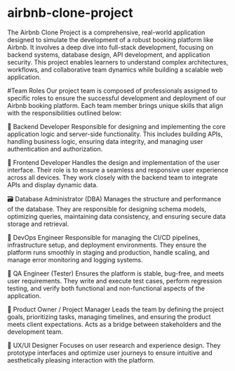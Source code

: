 # airbnb-clone-project
The Airbnb Clone Project is a comprehensive, real-world application designed to simulate the development of a robust booking platform like Airbnb. It involves a deep dive into full-stack development, focusing on backend systems, database design, API development, and application security. This project enables learners to understand complex architectures, workflows, and collaborative team dynamics while building a scalable web application.

#Team Roles
Our project team is composed of professionals assigned to specific roles to ensure the successful development and deployment of our Airbnb booking platform. Each team member brings unique skills that align with the responsibilities outlined below:

🔧 Backend Developer
Responsible for designing and implementing the core application logic and server-side functionality. This includes building APIs, handling business logic, ensuring data integrity, and managing user authentication and authorization.

🎨 Frontend Developer
Handles the design and implementation of the user interface. Their role is to ensure a seamless and responsive user experience across all devices. They work closely with the backend team to integrate APIs and display dynamic data.

🗃️ Database Administrator (DBA)
Manages the structure and performance of the database. They are responsible for designing schema models, optimizing queries, maintaining data consistency, and ensuring secure data storage and retrieval.

🔌 DevOps Engineer
Responsible for managing the CI/CD pipelines, infrastructure setup, and deployment environments. They ensure the platform runs smoothly in staging and production, handle scaling, and manage error monitoring and logging systems.

🧪 QA Engineer (Tester)
Ensures the platform is stable, bug-free, and meets user requirements. They write and execute test cases, perform regression testing, and verify both functional and non-functional aspects of the application.

🧠 Product Owner / Project Manager
Leads the team by defining the project goals, prioritizing tasks, managing timelines, and ensuring the product meets client expectations. Acts as a bridge between stakeholders and the development team.

🧩 UX/UI Designer
Focuses on user research and experience design. They prototype interfaces and optimize user journeys to ensure intuitive and aesthetically pleasing interaction with the platform.
